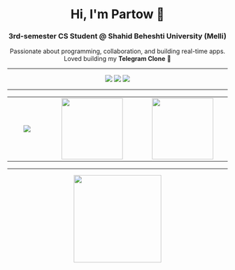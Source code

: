 <h1 align="center">Hi, I'm Partow 👋</h1>
<h3 align="center">3rd-semester CS Student @ Shahid Beheshti University (Melli)</h3>

<p align="center">
  Passionate about programming, collaboration, and building real-time apps.  
  Loved building my <b>Telegram Clone</b> 🚀
</p>

---

<p align="center">
  <a href="mailto:roshanipartow@gmail.com"><img src="https://img.shields.io/badge/Email-red?logo=gmail&logoColor=white"></a>
  <a href="https://linkedin.com/in/partow-roshani"><img src="https://img.shields.io/badge/LinkedIn-blue?logo=linkedin&logoColor=white"></a>
  <a href="https://github.com/PartowRoshani"><img src="https://img.shields.io/badge/GitHub-black?logo=github&logoColor=white"></a>
</p>

---

<table align="center">
<tr>
<td align="center" width="200px">
  
<!-- Skills -->
<img src="https://skillicons.dev/icons?i=java,cpp,python,postgres,git,github&perline=3" />

</td>
<td align="center" width="300px">
  
<!-- Languages -->
<img height="140" src="https://github-readme-stats.vercel.app/api/top-langs/?username=PartowRoshani&layout=compact&theme=tokyonight&hide_border=true" />

</td>
<td align="center" width="300px">
  
<!-- Stats -->
<img height="140" src="https://github-readme-stats.vercel.app/api?username=PartowRoshani&show_icons=true&theme=tokyonight&hide_border=true" />

</td>
</tr>
</table>

---

<div align="center">

<!-- Contribution graph -->
<img height="200" src="https://github-readme-activity-graph.vercel.app/graph?username=PartowRoshani&theme=tokyo-night&hide_border=true" />

</div>
